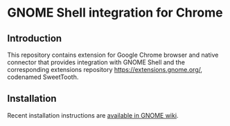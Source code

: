 GNOME Shell integration for Chrome
============================================

Introduction
------------

This repository contains extension for Google Chrome browser and native
connector that provides integration with GNOME Shell and the corresponding
extensions repository https://extensions.gnome.org/, codenamed SweetTooth.

Installation
------------

Recent installation instructions are [available in GNOME wiki](https://wiki.gnome.org/Projects/GnomeShellIntegrationForChrome/Installation).
